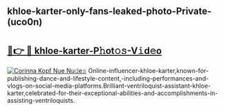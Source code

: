 ## khloe-karter-only-fans​-leaked-photo​-Private-(uco0n)


# <h2><a href="https://mediaupload.pro?title=khloe-karter&ref=git">🔗👉 🔴 khloe-karter-P𝚑ot𝚘𝚜-V𝚒d𝚎o</a></h2>

[![Corinna Kopf Nue Nu𝚍e𝚜](https://i.imgur.com/0qMVB7G.gif)](https://mediaupload.pro?title=khloe-karter&ref=git)
Online-influencer-khloe-karter,known-for-publishing-dance-and-lifestyle-content,-including-performances-and-vlogs-on-social-media-platforms.Brilliant-ventriloquist-assistant-khloe-karter,celebrated-for-their-exceptional-abilities-and-accomplishments-in-assisting-ventriloquists.  